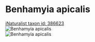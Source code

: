 
Benhamyia apicalis
==================
  
[iNaturalist taxon id: 386623](https://www.inaturalist.org/taxa/386623)  
![Benhamyia apicalis](https://inaturalist-open-data.s3.amazonaws.com/photos/6925566/medium.jpeg)  
![Benhamyia apicalis](https://inaturalist-open-data.s3.amazonaws.com/photos/6389380/medium.jpg)